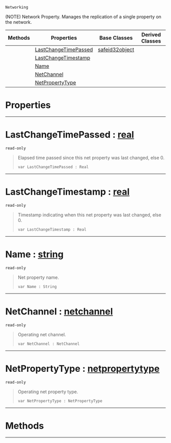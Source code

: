  `Networking`



(NOTE) Network Property. Manages the replication of a single property on the network.

|Methods|Properties|Base Classes|Derived Classes|
|---|---|---|---|
| |[ LastChangeTimePassed](https://github.com/ArendDanielek/ZeroDocsTest/blob/master/code_reference/class_reference/netproperty.markdown#lastchangetimepassed-zer)|[safeid32object](https://github.com/ArendDanielek/ZeroDocsTest/blob/master/code_reference/class_reference/safeid32object.markdown)| |
| |[ LastChangeTimestamp](https://github.com/ArendDanielek/ZeroDocsTest/blob/master/code_reference/class_reference/netproperty.markdown#lastchangetimestamp-zero)| | |
| |[ Name](https://github.com/ArendDanielek/ZeroDocsTest/blob/master/code_reference/class_reference/netproperty.markdown#name-zero-engine-documen)| | |
| |[ NetChannel](https://github.com/ArendDanielek/ZeroDocsTest/blob/master/code_reference/class_reference/netproperty.markdown#netchannel-zero-engine-d)| | |
| |[ NetPropertyType](https://github.com/ArendDanielek/ZeroDocsTest/blob/master/code_reference/class_reference/netproperty.markdown#netpropertytype-zero-eng)| | |


 #  Properties


---  
 #  LastChangeTimePassed : [real](https://github.com/ArendDanielek/ZeroDocsTest/blob/master/code_reference/zilch_base_types/real.markdown)

 `read-only`

> Elapsed time passed since this net property was last changed, else 0.
> ``` lang=cpp, name=Zilch
> var LastChangeTimePassed : Real


---  
 #  LastChangeTimestamp : [real](https://github.com/ArendDanielek/ZeroDocsTest/blob/master/code_reference/zilch_base_types/real.markdown)

 `read-only`

> Timestamp indicating when this net property was last changed, else 0.
> ``` lang=cpp, name=Zilch
> var LastChangeTimestamp : Real


---  
 #  Name : [string](https://github.com/ArendDanielek/ZeroDocsTest/blob/master/code_reference/zilch_base_types/string.markdown)

 `read-only`

> Net property name.
> ``` lang=cpp, name=Zilch
> var Name : String


---  
 #  NetChannel : [netchannel](https://github.com/ArendDanielek/ZeroDocsTest/blob/master/code_reference/class_reference/netchannel.markdown)

 `read-only`

> Operating net channel.
> ``` lang=cpp, name=Zilch
> var NetChannel : NetChannel


---  
 #  NetPropertyType : [netpropertytype](https://github.com/ArendDanielek/ZeroDocsTest/blob/master/code_reference/class_reference/netpropertytype.markdown)

 `read-only`

> Operating net property type.
> ``` lang=cpp, name=Zilch
> var NetPropertyType : NetPropertyType


---  
 #  Methods


---  
 
  
  
  
  
  
  
  

 